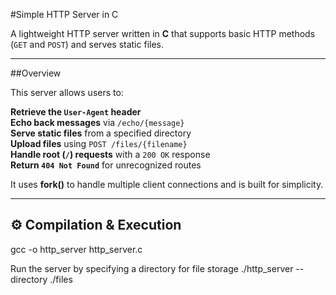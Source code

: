 #Simple HTTP Server in C

A lightweight HTTP server written in **C** that supports basic HTTP methods (`GET` and `POST`) and serves static files.  

---

##Overview

This server allows users to:

 **Retrieve the `User-Agent` header**  
 **Echo back messages** via `/echo/{message}`  
 **Serve static files** from a specified directory  
 **Upload files** using `POST /files/{filename}`  
 **Handle root (`/`) requests** with a `200 OK` response  
 **Return `404 Not Found`** for unrecognized routes  

It uses **fork()** to handle multiple client connections and is built for simplicity.

---

## ⚙️ Compilation & Execution

gcc -o http_server http_server.c

Run the server by specifying a directory for file storage
./http_server --directory ./files

